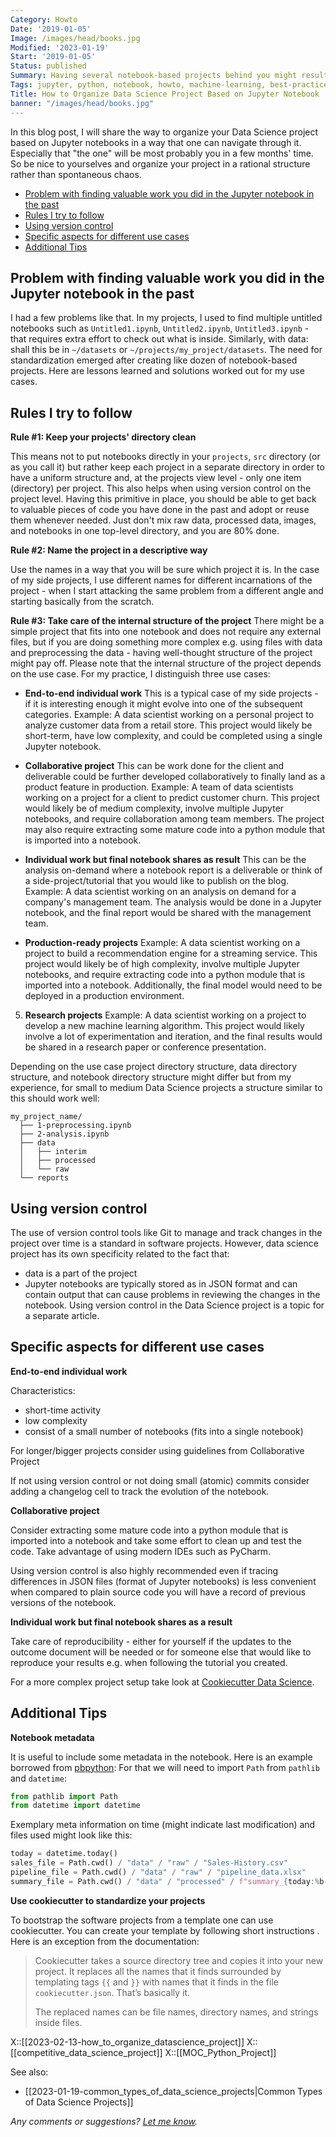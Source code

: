 ```yaml
---
Category: Howto
Date: '2019-01-05'
Image: /images/head/books.jpg
Modified: '2023-01-19'
Start: '2019-01-05'
Status: published
Summary: Having several notebook-based projects behind you might result in a mess in the projects directory. Organize your Data Science project based on Jupyter notebooks in a way that one can navigate through it. Especially that "the one" will be most probably you in a few months time. To achieve that, keep your projects directory clean, name the project in a descriptive way and take care of the internal structure of the project.
Tags: jupyter, python, notebook, howto, machine-learning, best-practices, project-management, data-science
Title: How to Organize Data Science Project Based on Jupyter Notebook
banner: "/images/head/books.jpg"
---
```


In this blog post, I will share the way to organize your Data Science project based on Jupyter notebooks in a way that one can navigate through it. Especially that "the one" will be most probably you in a few months' time. So be nice to yourselves and organize your project in a rational structure rather than spontaneous chaos.

<!-- MarkdownTOC autolink="true" autoanchor="true" -->

- [Problem with finding valuable work you did in the Jupyter notebook in the past](#problem-with-finding-valuable-work-you-did-in-the-jupyter-notebook-in-the-past)
- [Rules I try to follow](#rules-i-try-to-follow)
- [Using version control](#using-version-control)
- [Specific aspects for different use cases](#specific-aspects-for-different-use-cases)
- [Additional Tips](#additional-tips)

<!-- /MarkdownTOC -->

<a id="problem-with-finding-valuable-work-you-did-in-the-jupyter-notebook-in-the-past"></a>

## Problem with finding valuable work you did in the Jupyter notebook in the past

I had a few problems like that. In my projects, I used to find multiple untitled notebooks such as `Untitled1.ipynb`, `Untitled2.ipynb`, `Untitled3.ipynb` - that requires extra effort to check out what is inside. Similarly, with data: shall this be in `~/datasets` or `~/projects/my_project/datasets`. The need for standardization emerged after creating like dozen of notebook-based projects. Here are lessons learned and solutions worked out for my use cases.

<a id="rules-i-try-to-follow"></a>

## Rules I try to follow

**Rule #1: Keep your projects' directory clean**

This means not to put notebooks directly in your `projects`, `src` directory (or as you call it) but rather keep each project in a separate directory in order to have a uniform structure and, at the projects view level - only one item (directory) per project. This also helps when using version control on the project level.
Having this primitive in place, you should be able to get back to valuable pieces of code you have done in the past and adopt or reuse them whenever needed. Just don't mix raw data, processed data, images, and notebooks in one top-level directory, and you are 80% done.

**Rule #2: Name the project in a descriptive way**

Use the names in a way that you will be sure which project it is. In the case of my side projects, I use different names for different incarnations of the project - when I start attacking the same problem from a different angle and starting basically from the scratch.

**Rule #3: Take care of the internal structure of the project**
There might be a simple project that fits into one notebook and does not require any external files, but if you are doing something more complex e.g. using files with data and preprocessing the data - having well-thought structure of the project might pay off. Please note that the internal structure of the project depends on the use case. For my practice, I distinguish three use cases:

- **End-to-end individual work**
This is a typical case of my side projects - if it is interesting enough it might evolve into one of the subsequent categories.
Example: A data scientist working on a personal project to analyze customer data from a retail store. This project would likely be short-term, have low complexity, and could be completed using a single Jupyter notebook.
 
- **Collaborative project**
This can be work done for the client and deliverable could be further developed collaboratively to finally land as a product feature in production.
Example: A team of data scientists working on a project for a client to predict customer churn. This project would likely be of medium complexity, involve multiple Jupyter notebooks, and require collaboration among team members. The project may also require extracting some mature code into a python module that is imported into a notebook.
 
- **Individual work but final notebook shares as result**
This can be the analysis on-demand where a notebook report is a deliverable or think of a side-project/tutorial that you would like to publish on the blog.
Example: A data scientist working on an analysis on demand for a company's management team. The analysis would be done in a Jupyter notebook, and the final report would be shared with the management team.

- **Production-ready projects**
Example: A data scientist working on a project to build a recommendation engine for a streaming service. This project would likely be of high complexity, involve multiple Jupyter notebooks, and require extracting code into a python module that is imported into a notebook. Additionally, the final model would need to be deployed in a production environment.

5. **Research projects**
Example: A data scientist working on a project to develop a new machine learning algorithm. This project would likely involve a lot of experimentation and iteration, and the final results would be shared in a research paper or conference presentation.

Depending on the use case project directory structure, data directory structure, and notebook directory structure might differ but from my experience, for small to medium Data Science projects a structure similar to this should work well:

```text
my_project_name/
  ├── 1-preprocessing.ipynb
  ├── 2-analysis.ipynb
  ├── data
  │   ├── interim
  │   ├── processed
  │   └── raw
  └── reports
```

<a id="using-version-control"></a>

## Using version control

The use of version control tools like Git to manage and track changes in the project over time is a standard in software projects. However, data science project has its own specificity related to the fact that:

- data is a part of the project
- Jupyter notebooks are typically stored as in JSON format and can contain output that can cause problems in reviewing the changes in the notebook.
Using version control in the Data Science project is a topic for a separate article.

<a id="specific-aspects-for-different-use-cases"></a>

## Specific aspects for different use cases

**End-to-end individual work**

Characteristics:

- short-time activity
- low complexity
- consist of a small number of notebooks (fits into a single notebook)

For longer/bigger projects consider using guidelines from Collaborative Project

If not using version control or not doing small (atomic) commits consider adding a changelog cell to track the evolution of the notebook.

**Collaborative project**

Consider extracting some mature code into a python module that is imported into a notebook and take some effort to clean up and test the code. Take advantage of using modern IDEs such as PyCharm.

Using version control is also highly recommended even if tracing differences in JSON files (format of Jupyter notebooks) is less convenient when compared to plain source code you will have a record of previous versions of the notebook.

**Individual work but final notebook shares as a result**

Take care of reproducibility - either for yourself if the updates to the outcome document will be needed or for someone else that would like to reproduce your results e.g. when following the tutorial you created.

For a more complex project setup take look at [Cookiecutter Data Science](https://drivendata.github.io/cookiecutter-data-science).

<a id="additional-tips"></a>

## Additional Tips

**Notebook metadata**

It is useful to include some metadata in the notebook. Here is an example borrowed from [pbpython](http://pbpython.com/notebook-process.html):
For that we will need to import `Path` from `pathlib` and `datetime`:

```python
from pathlib import Path
from datetime import datetime
```

Exemplary meta information on time (might indicate last modification) and files used might look like this:

```python
today = datetime.today()
sales_file = Path.cwd() / "data" / "raw" / "Sales-History.csv"
pipeline_file = Path.cwd() / "data" / "raw" / "pipeline_data.xlsx"
summary_file = Path.cwd() / "data" / "processed" / f"summary_{today:%b-%d-%Y}.pkl"
```

**Use cookiecutter to standardize your projects**

To bootstrap the software projects from a template one can use cookiecutter. You can create your template by following short instructions [](). Here is an exception from the documentation:

> Cookiecutter takes a source directory tree and copies it into your new project. It replaces all the names that it finds surrounded by templating tags `{{` and `}}` with names that it finds in the file `cookiecutter.json`. That’s basically it.
>
> The replaced names can be file names, directory names, and strings inside files.

X::[[2023-02-13-how_to_organize_datascience_project]]
X::[[competitive_data_science_project]]
X::[[MOC_Python_Project]]

See also:

- [[2023-01-19-common_types_of_data_science_projects|Common Types of Data Science Projects]]

*Any comments or suggestions? [Let me know](mailto:ksafjan@gmail.com?subject=Blog+post).*
